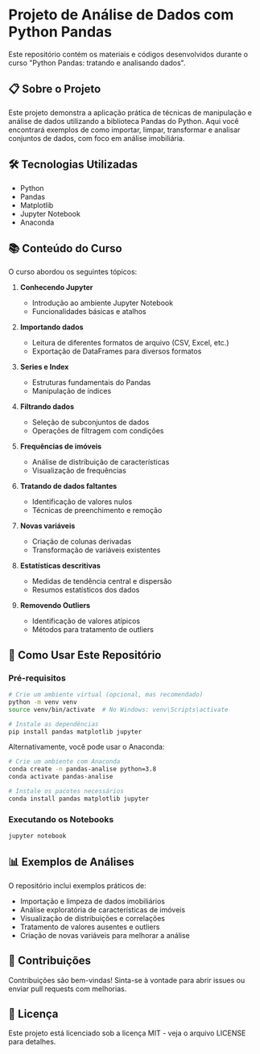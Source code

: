 # Projeto de Análise de Dados com Python Pandas

Este repositório contém os materiais e códigos desenvolvidos durante o curso "Python Pandas: tratando e analisando dados".

## 📋 Sobre o Projeto

Este projeto demonstra a aplicação prática de técnicas de manipulação e análise de dados utilizando a biblioteca Pandas do Python. Aqui você encontrará exemplos de como importar, limpar, transformar e analisar conjuntos de dados, com foco em análise imobiliária.

## 🛠️ Tecnologias Utilizadas

- Python
- Pandas
- Matplotlib
- Jupyter Notebook
- Anaconda

## 📚 Conteúdo do Curso

O curso abordou os seguintes tópicos:

1. **Conhecendo Jupyter**
   - Introdução ao ambiente Jupyter Notebook
   - Funcionalidades básicas e atalhos

2. **Importando dados**
   - Leitura de diferentes formatos de arquivo (CSV, Excel, etc.)
   - Exportação de DataFrames para diversos formatos

3. **Series e Index**
   - Estruturas fundamentais do Pandas
   - Manipulação de índices

4. **Filtrando dados**
   - Seleção de subconjuntos de dados
   - Operações de filtragem com condições

5. **Frequências de imóveis**
   - Análise de distribuição de características
   - Visualização de frequências

6. **Tratando de dados faltantes**
   - Identificação de valores nulos
   - Técnicas de preenchimento e remoção

7. **Novas variáveis**
   - Criação de colunas derivadas
   - Transformação de variáveis existentes

8. **Estatísticas descritivas**
   - Medidas de tendência central e dispersão
   - Resumos estatísticos dos dados

9. **Removendo Outliers**
   - Identificação de valores atípicos
   - Métodos para tratamento de outliers

## 🚀 Como Usar Este Repositório

### Pré-requisitos

```bash
# Crie um ambiente virtual (opcional, mas recomendado)
python -m venv venv
source venv/bin/activate  # No Windows: venv\Scripts\activate

# Instale as dependências
pip install pandas matplotlib jupyter
```

Alternativamente, você pode usar o Anaconda:

```bash
# Crie um ambiente com Anaconda
conda create -n pandas-analise python=3.8
conda activate pandas-analise

# Instale os pacotes necessários
conda install pandas matplotlib jupyter
```

### Executando os Notebooks

```bash
jupyter notebook
```

## 📊 Exemplos de Análises

O repositório inclui exemplos práticos de:
- Importação e limpeza de dados imobiliários
- Análise exploratória de características de imóveis
- Visualização de distribuições e correlações
- Tratamento de valores ausentes e outliers
- Criação de novas variáveis para melhorar a análise

## 🤝 Contribuições

Contribuições são bem-vindas! Sinta-se à vontade para abrir issues ou enviar pull requests com melhorias.

## 📝 Licença

Este projeto está licenciado sob a licença MIT - veja o arquivo LICENSE para detalhes.

